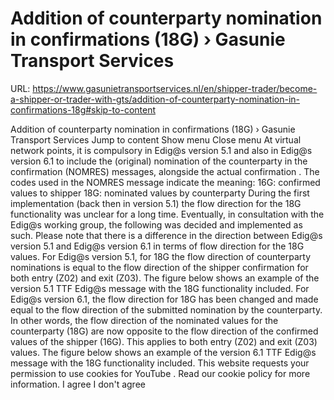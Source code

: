 # Addition of counterparty nomination in confirmations (18G) › Gasunie Transport Services

URL: https://www.gasunietransportservices.nl/en/shipper-trader/become-a-shipper-or-trader-with-gts/addition-of-counterparty-nomination-in-confirmations-18g#skip-to-content

Addition of counterparty nomination in confirmations (18G) › Gasunie Transport Services
Jump to content
Show menu
Close menu
At virtual network points, it is compulsory in Edig@s version 5.1 and also in Edig@s version 6.1 to include the (original)
nomination
of the counterparty in the
confirmation
(NOMRES) messages, alongside the actual
confirmation
. The codes used in the NOMRES message indicate the meaning:
16G: confirmed values to
shipper
18G: nominated values by counterparty
During the first implementation (back then in version 5.1) the flow direction for the 18G functionality was unclear for a long time. Eventually, in consultation with the Edig@s working group, the following was decided and implemented as such.
Please note that there is a difference in the direction between Edig@s version 5.1 and Edig@s version 6.1 in terms of flow direction for the 18G values.
For Edig@s version 5.1, for 18G the flow direction of counterparty nominations is equal to the flow direction of the
shipper
confirmation
for both entry (Z02) and exit (Z03). The figure below shows an example of the version 5.1 TTF Edig@s message with the 18G functionality included.
For Edig@s version 6.1, the flow direction for 18G has been changed and made equal to the flow direction of the submitted
nomination
by the counterparty. In other words, the flow direction of the nominated values for the counterparty (18G) are now opposite to the flow direction of the confirmed values of the
shipper
(16G). This applies to both entry (Z02) and exit (Z03) values. The figure below shows an example of the version 6.1 TTF Edig@s message with the 18G functionality included.
This website requests your permission to use cookies for
YouTube
. Read our
cookie policy
for more information.
I agree
I don't agree